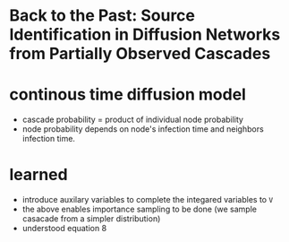 # Back to the Past: Source Identification in Diffusion Networks from Partially Observed Cascades

# continous time diffusion model

- cascade probability = product of individual node probability
- node probability depends on node's infection time and neighbors infection time.

# learned

- introduce auxilary variables to complete the integared variables to `V`
- the above enables importance sampling to be done (we sample casacade from a simpler distribution)
- understood equation 8



